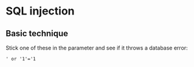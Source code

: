 # SQL injection

## Basic technique
Stick one of these in the parameter and see if it throws a database error:
```
' or '1'='1
```
